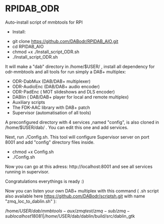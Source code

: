 # RPIDAB_ODR
Auto-install script of mmbtools for RPI 

  * Install:

- git clone https://github.com/DABodr/RPIDAB_AIO.git
- cd RPIDAB_AIO
- chmod +x ./Install_script_ODR.sh
- ./Install_script_ODR.sh 

It will make a "dab" directory in /home/$USER/ , install all dependency for odr-mmbtools and all tools for run simply a DAB+ multiplex:
   *   ODR-DabMux (DAB/DAB+ multiplexer) 
   *   ODR-AudioEnc (DAB/DAB+ audio encoder)
   *   ODR-PadEnc ( MOT slideshows and DLS encoder)
   *   DABlin ( DAB/DAB+ player for local and remote multiplex)
   *   Auxiliary scripts
   *   The FDK-AAC library with DAB+ patch
   *   Supervisor (automatisation of all tools)

A preconfigured directory with 4 services ,named "config", is also cloned in /home/$USER/dab/ .
You can edit this one and add services.

Next, run ./Config.sh.
This tool will configure Supervisor server on port 8001 and add "config" directory files inside.

- chmod +x Config.sh
- ./Config.sh

Now you can go at this adress: http://localhost:8001 and see all services running in supervisor.

Congratulations everythings is ready :) 

Now you can listen your own DAB+ multiplex with this command ( .sh script also available here https://github.com/DABodr/scriptsh.git with name "zmq_loc_to_dablin.sh" ):

/home/$USER/dab/mmbtools-aux/zmqtest/zmq-sub/zmq-sub localhost 18081 | /home/$USER/dab/dablin/build/src/dablin_gtk



